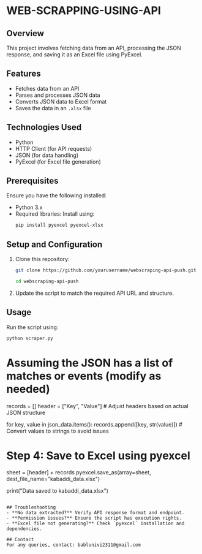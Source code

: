 # WEB-SCRAPPING-USING-API
## Overview
This project involves fetching data from an API, processing the JSON response, and saving it as an Excel file using PyExcel.

## Features
- Fetches data from an API
- Parses and processes JSON data
- Converts JSON data to Excel format
- Saves the data in an `.xlsx` file

## Technologies Used
- Python
- HTTP Client (for API requests)
- JSON (for data handling)
- PyExcel (for Excel file generation)

## Prerequisites
Ensure you have the following installed:
- Python 3.x
- Required libraries: Install using:
  ```sh
  pip install pyexcel pyexcel-xlsx
  ```

## Setup and Configuration
1. Clone this repository:
   ```sh
   git clone https://github.com/yourusername/webscraping-api-push.git
   ```
   ```sh
   cd webscraping-api-push
   ```
2. Update the script to match the required API URL and structure.

## Usage
Run the script using:
```sh
python scraper.py
```


# Assuming the JSON has a list of matches or events (modify as needed)
records = []
header = ["Key", "Value"]  # Adjust headers based on actual JSON structure

for key, value in json_data.items():
    records.append([key, str(value)])  # Convert values to strings to avoid issues

# Step 4: Save to Excel using pyexcel
sheet = [header] + records
pyexcel.save_as(array=sheet, dest_file_name="kabaddi_data.xlsx")

print("Data saved to kabaddi_data.xlsx")
```

## Troubleshooting
- **No data extracted?** Verify API response format and endpoint.
- **Permission issues?** Ensure the script has execution rights.
- **Excel file not generating?** Check `pyexcel` installation and dependencies.

## Contact
For any queries, contact: bablunivi2311@gmail.com


